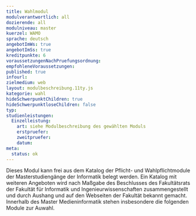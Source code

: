```yaml
---
title: Wahlmodul
modulverantwortlich: all
dozierende: all
modulniveau: master
kuerzel: WAMO
sprache: deutsch
angebotImWs: true
angebotImSs: true
kreditpunkte: 6
voraussetzungenNachPruefungsordnung: 
empfohleneVoraussetzungen: 
published: true
infourl: 
zielmedium: web
layout: modulbeschreibung.11ty.js
kategorie: wahl
hideSchwerpunktChildren: true
hideSchwerpunktloseChildren: false
typ: 
studienleistungen:
  Einzelleistung:
    art: siehe Modulbeschreibung des gewählten Moduls
    erstpruefer: 
    zweitpruefer: 
    datum:
meta:
  status: ok    
---
```


Dieses Modul kann frei aus dem Katalog der Pflicht- und Wahlpflichtmodule der Masterstudiengänge der Informatik belegt werden. Ein Katalog mit weiteren Angeboten wird nach Maßgabe des Beschlusses des Fakultätsrats der Fakultät für Informatik und Ingenieurwissenschaften zusammengestellt und durch Aushang und auf den Webseiten der Fakultät bekannt gemacht. Innerhalb des Master Medieninformatik stehen insbesondere die folgenden Module zur Auwahl.
